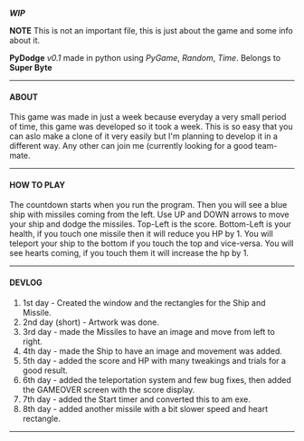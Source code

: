 ***WIP***

**NOTE** This is not an important file, this is just about the game and some info about it.

**PyDodge** *v0.1* made in python using *PyGame*, *Random*, *Time*.
Belongs to **Super Byte**

***

#### ABOUT

This game was made in just a week because everyday a very small period of time, this game was developed so it took a week. This is so easy that you can aslo make a clone of it very easily but I'm planning to develop it in a different way. Any other can join me (currently looking for a good team-mate.

***

#### HOW TO PLAY

The countdown starts when you run the program.
Then you will see a blue ship with missiles coming from the left.
Use UP and DOWN arrows to move your ship and dodge the missiles.
Top-Left is the score.
Bottom-Left is your health, if you touch one missile then it will reduce you HP by 1.
You will teleport your ship to the bottom if you touch the top and vice-versa.
You will see hearts coming, if you touch them it will increase the hp by 1.

***

#### DEVLOG

1. 1st day - Created the window and the rectangles for the Ship and Missile.
2. 2nd day (short) - Artwork was done.
3. 3rd day - made the Missiles to have an image and move from left to right.
4. 4th day - made the Ship to have an image and movement was added.
5. 5th day - added the score and HP with many tweakings and trials for a good result.
6. 6th day - added the teleportation system and few bug fixes, then added the GAMEOVER screen with the score display.
7. 7th day - added the Start timer and converted this to am exe.
8. 8th day - added another missile with a bit slower speed and heart rectangle.

***
